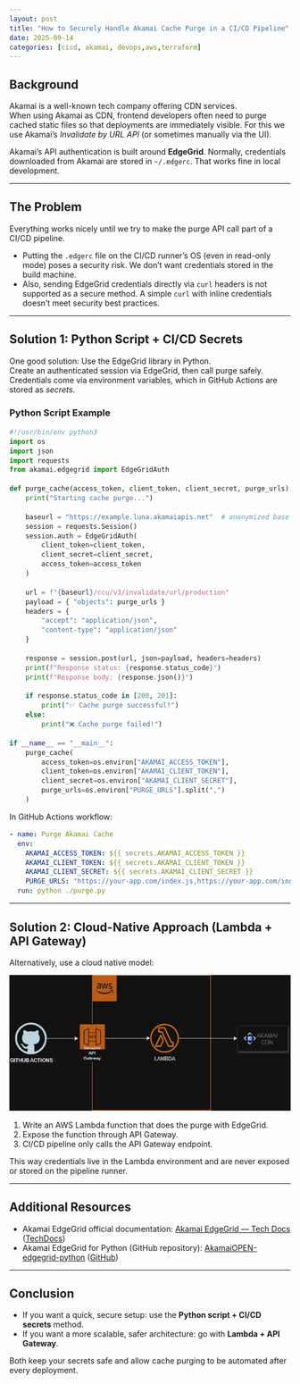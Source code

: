 ```yaml
---
layout: post
title: "How to Securely Handle Akamai Cache Purge in a CI/CD Pipeline"
date: 2025-09-14
categories: [cicd, akamai, devops,aws,terraform]
---
```


## Background

Akamai is a well-known tech company offering CDN services.  
When using Akamai as CDN, frontend developers often need to purge cached static files so that deployments are immediately visible. For this we use Akamai’s *Invalidate by URL API* (or sometimes manually via the UI).

Akamai’s API authentication is built around **EdgeGrid**. Normally, credentials downloaded from Akamai are stored in `~/.edgerc`. That works fine in local development.

---

## The Problem

Everything works nicely until we try to make the purge API call part of a CI/CD pipeline.

- Putting the `.edgerc` file on the CI/CD runner’s OS (even in read-only mode) poses a security risk. We don’t want credentials stored in the build machine.  
- Also, sending EdgeGrid credentials directly via `curl` headers is not supported as a secure method. A simple `curl` with inline credentials doesn’t meet security best practices.

---

## Solution 1: Python Script + CI/CD Secrets

One good solution: Use the EdgeGrid library in Python.  
Create an authenticated session via EdgeGrid, then call purge safely. Credentials come via environment variables, which in GitHub Actions are stored as *secrets*.

### Python Script Example

```python
#!/usr/bin/env python3
import os
import json
import requests
from akamai.edgegrid import EdgeGridAuth

def purge_cache(access_token, client_token, client_secret, purge_urls):
    print("Starting cache purge...")

    baseurl = "https://example.luna.akamaiapis.net"  # anonymized base URL
    session = requests.Session()
    session.auth = EdgeGridAuth(
        client_token=client_token,
        client_secret=client_secret,
        access_token=access_token
    )

    url = f"{baseurl}/ccu/v3/invalidate/url/production"
    payload = { "objects": purge_urls }
    headers = {
        "accept": "application/json",
        "content-type": "application/json"
    }

    response = session.post(url, json=payload, headers=headers)
    print(f"Response status: {response.status_code}")
    print(f"Response body: {response.json()}")

    if response.status_code in [200, 201]:
        print("✅ Cache purge successful!")
    else:
        print("❌ Cache purge failed!")

if __name__ == "__main__":
    purge_cache(
        access_token=os.environ["AKAMAI_ACCESS_TOKEN"],
        client_token=os.environ["AKAMAI_CLIENT_TOKEN"],
        client_secret=os.environ["AKAMAI_CLIENT_SECRET"],
        purge_urls=os.environ["PURGE_URLS"].split(",")
    )
````

In GitHub Actions workflow:

```yaml
- name: Purge Akamai Cache
  env:
    AKAMAI_ACCESS_TOKEN: ${{ secrets.AKAMAI_ACCESS_TOKEN }}
    AKAMAI_CLIENT_TOKEN: ${{ secrets.AKAMAI_CLIENT_TOKEN }}
    AKAMAI_CLIENT_SECRET: ${{ secrets.AKAMAI_CLIENT_SECRET }}
    PURGE_URLS: "https://your-app.com/index.js,https://your-app.com/index.css"
  run: python ./purge.py
```

---

## Solution 2: Cloud-Native Approach (Lambda + API Gateway)

Alternatively, use a cloud native model:

![Architecture Diagram](/assets/img/github-aws-akamai.webp)

1. Write an AWS Lambda function that does the purge with EdgeGrid.
2. Expose the function through API Gateway.
3. CI/CD pipeline only calls the API Gateway endpoint.

This way credentials live in the Lambda environment and are never exposed or stored on the pipeline runner.


---

## Additional Resources

* Akamai EdgeGrid official documentation: [Akamai EdgeGrid — Tech Docs](https://techdocs.akamai.com/developer/docs/edgegrid) ([TechDocs][1])
* Akamai EdgeGrid for Python (GitHub repository): [AkamaiOPEN-edgegrid-python](https://github.com/akamai/AkamaiOPEN-edgegrid-python) ([GitHub][2])

---

## Conclusion

* If you want a quick, secure setup: use the **Python script + CI/CD secrets** method.
* If you want a more scalable, safer architecture: go with **Lambda + API Gateway**.

Both keep your secrets safe and allow cache purging to be automated after every deployment.

```
```

[1]: https://techdocs.akamai.com/developer/docs/edgegrid?utm_source=chatgpt.com "EdgeGrid"
[2]: https://github.com/akamai/AkamaiOPEN-edgegrid-python?utm_source=chatgpt.com "akamai/AkamaiOPEN-edgegrid-python"
